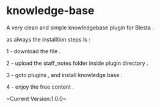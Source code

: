 knowledge-base
==============

A very clean and simple knowledgebase plugin for Blesta . 

as always the installtion steps is :

1 - download the file .

2 - upload the staff_notes folder inside plugin directory .

3 - goto plugins , and install knowledge base .

4 - enjoy the free content .

~Current Version:1.0.0~
